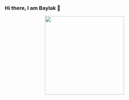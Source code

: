### Hi there, I am Baylak 👋

<div style="text-align:center">
<img src="https://user-images.githubusercontent.com/56039676/211144675-362918a8-b5ed-48cb-bb5e-fe5b3b02a3d1.gif" width="250" height="250"/>
</div>
